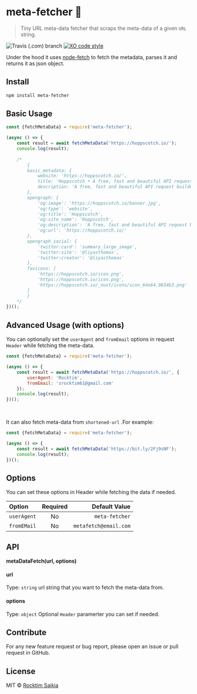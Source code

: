 # meta-fetcher :mag_right:

> Tiny URL meta-data fetcher that scraps the meta-data of a given `URL` string. 

![Travis (.com) branch](https://img.shields.io/travis/com/rocktimsaikia/meta-fetcher/master)
[![XO code style](https://img.shields.io/badge/code_style-XO-5ed9c7.svg)](https://github.com/xojs/xo)

Under the hood it uses [node-fetch](https://github.com/node-fetch/node-fetch) to fetch the metadata, parses it and returns it as json object.

## Install

```sh
npm install meta-fetcher
```

## Basic Usage
```js
const {fetchMetaData} = require('meta-fetcher');

(async () => {
	const result = await fetchMetaData('https://hoppscotch.io/');
    console.log(result);
    
    /*
        {
        basic_metadata: {
            website: 'https://hoppscotch.io/',
            title: 'Hoppscotch • A free, fast and beautiful API request builder',
            description: 'A free, fast and beautiful API request builder'
        },
        opengraph: {
            'og:image': 'https://hoppscotch.io/banner.jpg',
            'og:type': 'website',
            'og:title': 'Hoppscotch',
            'og:site_name': 'Hoppscotch',
            'og:description': 'A free, fast and beautiful API request builder',
            'og:url': 'https://hoppscotch.io/'
        },
        opengraph_social: {
            'twitter:card': 'summary_large_image',
            'twitter:site': '@liyasthomas',
            'twitter:creator': '@liyasthomas'
        },
        favicons: [
            'https://hoppscotch.io/icon.png',
            'https://hoppscotch.io/icon.png',
            'https://hoppscotch.io/_nuxt/icons/icon_64x64.9834b3.png'
        ]
        }
    */ 
})();

```

## Advanced Usage (with options)
You can optionally set the `userAgent` and `fromEmail` options in request `Header` while fetching the meta-data.

```js
const {fetchMetaData} = require('meta-fetcher');

(async () => {
	const result = await fetchMetaData('https://hoppscotch.io/', {
		userAgent: 'Rocktim',
		fromEmail: 'srocktim61@gmail.com'
	});
	console.log(result);
})();
```
<br>

It can also fetch meta-data from `shortened-url` .For example:
```js
const {fetchMetaData} = require('meta-fetcher');

(async () => {
	const result = await fetchMetaData('https://bit.ly/2Fj9sNF');
	console.log(result);
})();
```

## Options
You can set these options in Header while fetching the data if needed.

| Option         |  Required    | Default Value     |
| :------------- | :----------: | -----------: |
|  `userAgent`   | No   		| `meta-fetcher`    |
| `fromEMail`    | No 			| `metafetch@email.com`    |

## API

**metaDataFetch(url, options)**

#### url
Type: `string`
url string that you want to fetch the meta-data from.

#### options
Type: `object`
Optional `Header` paramerter you can set if needed.

## Contribute
For any new feature request or bug report, please open an issue or pull request in GitHub.

## License
MIT &copy; [Rocktim Saikia](https://rocktim.xyz)
